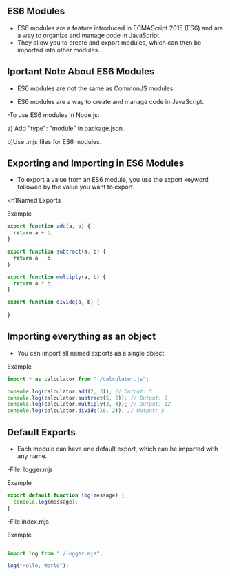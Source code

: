 ## ES6 Modules
- ES6 modules are a feature introduced in ECMAScript 2015 (ES6) and are a way to organize and manage code in JavaScript.
- They allow you to create and export modules, which can then be imported into other modules.

## Iportant Note About ES6 Modules
- ES6 modules are not the same as CommonJS modules.

- ES6 modules are a way to create and manage code in JavaScript.

-To use ES6 modules in Node.js:

a) Add "type": "module" in package.json.

b)Use .mjs files for ES6 modules.


## Exporting and Importing in ES6 Modules

- To export a value from an ES6 module, you use the export keyword followed by the value you want to export.

<h1Named Exports</h1>

Example

```javascript
export function add(a, b) {
  return a + b;
}

export function subtract(a, b) {
  return a - b;
}

export function multiply(a, b) {
  return a * b;
}

export function divide(a, b) {
    
}
```
## Importing everything as an object

- You can import all named exports as a single object.

Example

```javascript
import * as calculator from "./calculator.js";

console.log(calculator.add(2, 3)); // Output: 5
console.log(calculator.subtract(5, 2)); // Output: 3
console.log(calculator.multiply(3, 4)); // Output: 12
console.log(calculator.divide(10, 2)); // Output: 5
```

## Default Exports

- Each module can have one default export, which can be imported with any name.

-File: logger.mjs

Example

```javascript
export default function log(message) {
  console.log(message);
}
```
-File:index.mjs

Example

```javascript

import log from "./logger.mjs";

log("Hello, World");
```



